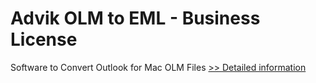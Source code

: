 # Advik OLM to EML - Business License
Software to Convert Outlook for Mac OLM Files
[>> Detailed information](https://secure.shareit.com/shareit/product.html?productid=300805156&affiliateid=200057808)